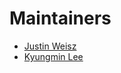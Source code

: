# Maintainers

- [Justin Weisz](https://github.com/jweisz)
- [Kyungmin Lee](https://github.com/kyungmin-IBM)
